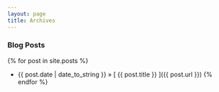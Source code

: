 ```yaml
---
layout: page
title: Archives
---
```


### Blog Posts

{% for post in site.posts %}
  * {{ post.date | date_to_string }} &raquo; [ {{ post.title }} ]({{ post.url }})
{% endfor %}